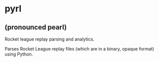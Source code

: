 # pyrl
## (pronounced pearl)
Rocket league replay parsing and analytics. 

Parses Rocket League replay files (which are in a binary, opaque format) using Python. 
